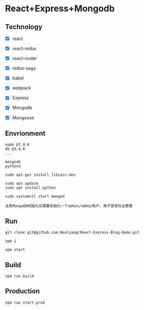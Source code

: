 # React+Express+Mongodb

## Technology
- [x] react
- [x] react-redux
- [x] react-router
- [x] redux-saga
- [x] babel
- [x] webpack
- [x] Express
- [x] Mongodb
- [x] Mongoose


## Envrionment

```
node @7.9.0
db @3.4.0
...

mongodb
python3

sudo apt-get install libsass-dev

sudo apt update
sudo apt install python

sudo systemctl start mongod

注意MongoDB初始化后需要初始化一个admin/admin账户，用于登录后台管理
```

## Run

    git clone git@github.com:Nealyang/React-Express-Blog-Demo.git
    
    npm i
    
    npm start

## Build

    npm run build

## Production
    
    npm run start-prod






